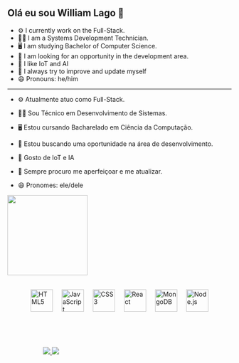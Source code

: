 ## Olá eu sou William Lago 👋

- ⚙️ I currently work on the Full-Stack.
- 🧑‍💻 I am a Systems Development Technician.
- 🖥️ I am studying Bachelor of Computer Science.
- 🔭 I am looking for an opportunity in the development area.
- 🤖 I like IoT and AI
- 🌱 I always try to improve and update myself
- 😄 Pronouns: he/him
---
- ⚙️ Atualmente atuo como Full-Stack.
- 🧑‍💻 Sou Técnico em Desenvolvimento de Sistemas.
- 🖥️ Estou cursando Bacharelado em Ciência da Computação.
- 🔭 Estou buscando uma oportunidade na área de desenvolvimento.
- 🤖 Gosto de IoT e IA
- 🌱 Sempre procuro me aperfeiçoar e me atualizar.
- 😄 Pronomes: ele/dele

  <div>
<img height="180em" src="https://github-readme-stats.vercel.app/api/top-langs/?username=WillCodee&layout=compact&langs_count=16&theme=gruvbox"/>
  </div> 

<div style="display: flex; justify-content: center; flex-wrap: wrap; gap: 20px; margin: 32px;">
  <img alt="HTML5" height="50px" src="https://cdn.jsdelivr.net/gh/devicons/devicon@latest/icons/html5/html5-original-wordmark.svg" />
  <img alt="JavaScript" height="50px" src="https://cdn.jsdelivr.net/gh/devicons/devicon@latest/icons/javascript/javascript-original.svg" />
  <img alt="CSS3" height="50px" src="https://cdn.jsdelivr.net/gh/devicons/devicon@latest/icons/css3/css3-original-wordmark.svg" />
  <img alt="React" height="50px" src="https://cdn.jsdelivr.net/gh/devicons/devicon@latest/icons/react/react-original.svg" />
  <img alt="MongoDB" height="50px" src="https://cdn.jsdelivr.net/gh/devicons/devicon@latest/icons/mongodb/mongodb-plain-wordmark.svg"/>      
  <img alt="Node.js" height="50px" src="https://cdn.jsdelivr.net/gh/devicons/devicon@latest/icons/nodejs/nodejs-original.svg">
</div>

##

<div style="gap: 40px; margin: 50px; padding:30px;">
  <a href="mailto:contato@williamsilvalago">
    <img src="https://img.shields.io/badge/Gmail-D14836?style=for-the-badge&logo=gmail&logoColor=white" target="_blank">
  </a>
  
  <a href="https://www.linkedin.com/in/william-silva-lago/">
    <img src="https://img.shields.io/badge/LinkedIn-0077B5?style=for-the-badge&logo=linkedin&logoColor=white" target="_blank">
  </a>
</div>


